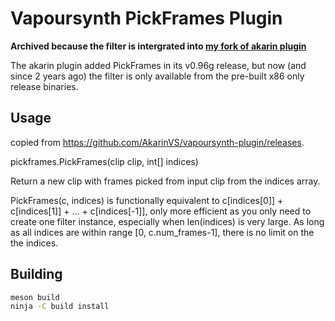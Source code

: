 # Vapoursynth PickFrames Plugin

**Archived because the filter is intergrated into [my fork of akarin plugin](https://github.com/yuygfgg/akarin-vapoursynth-plugin)**

The akarin plugin added PickFrames in its v0.96g release, but now (and since 2 years ago) the filter is only available from the pre-built x86 only release binaries.

## Usage

copied from https://github.com/AkarinVS/vapoursynth-plugin/releases.

pickframes.PickFrames(clip clip, int[] indices)

Return a new clip with frames picked from input clip from the indices array.

PickFrames(c, indices) is functionally equivalent to c[indices[0]] + c[indices[1]] + ... + c[indices[-1]], only more efficient as you only need to create one filter instance, especially when len(indices) is very large. As long as all indices are within range [0, c.num_frames-1], there is no limit on the the indices.

## Building

```bash
meson build
ninja -C build install
```
